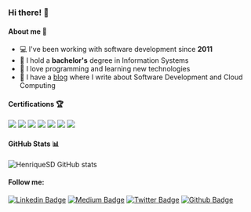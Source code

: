 ### Hi there! 👋

#### About me 🔭

- 💻 I've been working with software development since **2011**
- 🏫 I hold a **bachelor's** degree in Information Systems
- 💙 I love programming and learning new technologies
- 📝 I have a [blog](https://medium.com/@henriquesd) where I write about Software Development and Cloud Computing

#### Certifications 🏆

[![](https://images.credly.com/size/110x110/images/be8fcaeb-c769-4858-b567-ffaaa73ce8cf/image.png)](https://learn.microsoft.com/api/credentials/share/en-us/HenriqueSiebertDomareski-8244/41743BBFF2A8B682?sharingId=E530FEA7B2462A1B)
[![](https://images.credly.com/size/110x110/images/4136ced8-75d5-4afb-8677-40b6236e2672/azure-ai-fundamentals-600x600.png)](https://learn.microsoft.com/api/credentials/share/en-us/HenriqueSiebertDomareski-8244/B948BCAE7E5FE393?sharingId=E530FEA7B2462A1B)
[![](https://images.credly.com/size/110x110/images/63316b60-f62d-4e51-aacc-c23cb850089c/azure-developer-associate-600x600.png)](https://learn.microsoft.com/api/credentials/share/en-us/HenriqueSiebertDomareski-8244/52FB8E290ECAE4ED?sharingId=E530FEA7B2462A1B)
[![](https://images.credly.com/size/110x110/images/336eebfc-0ac3-4553-9a67-b402f491f185/azure-administrator-associate-600x600.png)](https://learn.microsoft.com/api/credentials/share/en-us/HenriqueSiebertDomareski-8244/B4E9593C4A5DB002?sharingId=E530FEA7B2462A1B)
[![](https://images.credly.com/size/110x110/images/c3ab66f8-5d59-4afa-a6c2-0ba30a1989ca/CERT-Expert-DevOps-Engineer-600x600.png)](https://learn.microsoft.com/api/credentials/share/en-us/HenriqueSiebertDomareski-8244/8995FE5ED6531695?sharingId=E530FEA7B2462A1B)
[![](https://images.credly.com/size/110x110/images/987adb7e-49be-4e24-b67e-55986bd3fe66/azure-solutions-architect-expert-600x600.png)](https://learn.microsoft.com/api/credentials/share/en-us/HenriqueSiebertDomareski-8244/6B4E7F7D83E3CB6F?sharingId=E530FEA7B2462A1B)
[![](https://images.credly.com/size/110x110/images/515fa1dc-ac4a-4f08-ac73-6fd9694124cb/image.png)](https://learn.microsoft.com/api/credentials/share/en-us/HenriqueSiebertDomareski-8244/313633AC6B060576?sharingId=E530FEA7B2462A1B)

#### GitHub Stats 📊

![HenriqueSD GitHub stats](https://github-readme-stats.vercel.app/api?username=henriquesd&count_private=true;&include_all_commits=true&hide_title=true&hide=issues&=true&show_icons=true)

#### Follow me:

[![Linkedin Badge](https://img.shields.io/badge/-LinkedIn-blue?style=flat-square&logo=Linkedin&logoColor=white&link=https://www.linkedin.com/in/henriquesd/)](https://www.linkedin.com/in/henriquesd/)
[![Medium Badge](https://img.shields.io/badge/-Medium-black?style=flat-square&logo=Medium&logoColor=white&link=https://henriquesd.medium.com/)](https://henriquesd.medium.com/)
[![Twitter Badge](https://img.shields.io/badge/-Twitter-blue?style=flat-square&labelColor=blue&logo=twitter&logoColor=white&link=https://twitter.com/Henrique_HSD)](https://twitter.com/Henrique_HSD)
[![Github Badge](https://img.shields.io/badge/-Github-000?style=flat-square&logo=Github&logoColor=white&link=https://github.com/henriquesd)](https://github.com/henriquesd)
